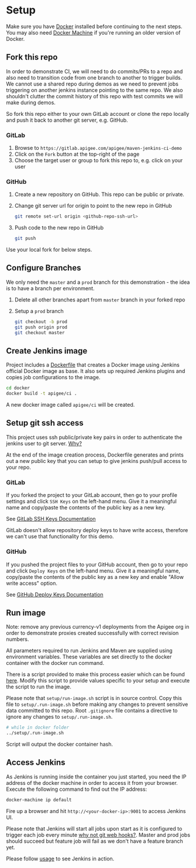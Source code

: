 # Setup

Make sure you have [Docker](https://www.docker.com/) installed before continuing to the next steps.  You may also need [Docker
Machine](https://docs.docker.com/machine/) if you're running an older version of Docker.

## Fork this repo

In order to demonstrate CI, we will need to do commits/PRs to a repo and
also need to transition code from one branch to another to trigger builds. We
cannot use a shared repo during demos as we need to prevent jobs triggering on
another jenkins instance pointing to the same repo. We also shouldn't clutter
the commit history of this repo with test commits we will make during demos.

So fork this repo either to your own GitLab account or clone the repo locally
and push it back to another git server, e.g. GitHub.

### GitLab

1.  Browse to `https://gitlab.apigee.com/apigee/maven-jenkins-ci-demo`
2.  Click on the `Fork` button at the top-right of the page
3.  Choose the target user or group to fork this repo to, e.g. click on your
    user

### GitHub

1.  Create a new repository on GitHub. This repo can be public or private.
2.  Change git server url for origin to point to the new repo in GitHub

    ```bash
    git remote set-url origin <github-repo-ssh-url>
    ```

3.  Push code to the new repo in GitHub

    ```bash
    git push
    ```

Use your local fork for below steps.

## Configure Branches

We only need the `master` and a `prod` branch for this demonstration - the idea
is to have a branch per environment.

1.  Delete all other branches apart from `master` branch in your forked repo
2.  Setup a `prod` branch

    ```bash
    git checkout -b prod
    git push origin prod
    git checkout master
    ```

## Create Jenkins image

Project includes a [Dockerfile](docker/Dockerfile) that creates a Docker
image using Jenkins official Docker image as base. It also sets up required
Jenkins plugins and copies job configurations to the image.

```bash
cd docker
docker build -t apigee/ci .
```

A new docker image called `apigee/ci` will be created.

## Setup git ssh access

This project uses ssh public/private key pairs in order to authenticate
the jenkins user to git server. [Why?](faq.md#why-ssh-for-git-authentication)

At the end of the image creation process, Dockerfile generates and prints out a
new public key that you can setup to give jenkins push/pull access to your repo.

### GitLab

If you forked the project to your GitLab account, then go to your profile
settings and click `SSH Keys` on the left-hand menu. Give it a meaningful name
and copy/paste the contents of the public key as a new key.

See [GitLab SSH Keys
Documentation](http://docs.gitlab.com/ce/gitlab-basics/create-your-ssh-keys.html)

GitLab doesn't allow repository deploy keys to have write access, therefore we
can't use that functionality for this demo.

### GitHub

If you pushed the project files to your GitHub account, then go to your repo and
click `Deploy Keys` on the left-hand menu. Give it a meaningful name, copy/paste
the contents of the public key as a new key and enable "Allow write access"
option.

See [GitHub Deploy Keys
Documentation](https://developer.github.com/guides/managing-deploy-keys/#deploy-keys)

## Run image

Note: remove any previous currency-v1 deployments from the Apigee org in order
to demonstrate proxies created successfully with correct revision numbers.

All parameters required to run Jenkins and Maven are supplied using environment
variables. These variables are set directly to the docker container with the
docker run command.

There is a script provided to make this process easier which can be found
[here](setup/run-image.sh). Modify this script to provide values specific to
your setup and execute the script to run the image.

Please note that `setup/run-image.sh` script is in source control. Copy this
file to `setup/.run-image.sh` before making any changes to prevent sensitive
data committed to this repo. Root `.gitignore` file contains a directive to
ignore any changes to `setup/.run-image.sh`.

```bash
# while in docker folder
../setup/.run-image.sh
```

Script will output the docker container hash.

## Access Jenkins

As Jenkins is running inside the container you just started, you need the IP
address of the docker machine in order to access it from your browser. Execute
the following command to find out the IP address:

```bash
docker-machine ip default
```

Fire up a browser and hit `http://<your-docker-ip>:9001` to access Jenkins UI.

Please note that Jenkins will start all jobs upon start as it is configured to
trigger each job every minute [why not git web
hooks?](faq.md#why-not-git-web-hooks). Master and prod jobs should succeed but
feature job will fail as we don't have a feature branch yet.

Please follow [usage](usage.md) to see Jenkins in action.

